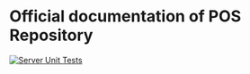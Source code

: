 # Official documentation of POS Repository
[![Server Unit Tests](https://github.com/Leoj030/point-of-sale/actions/workflows/ci.yml/badge.svg)](https://github.com/Leoj030/point-of-sale/actions/workflows/ci.yml)
